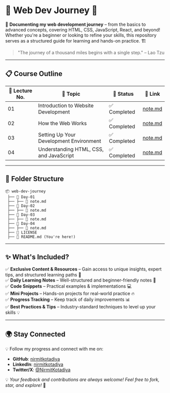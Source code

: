 # 🌟 Web Dev Journey 🚀

📌 **Documenting my web development journey** – from the basics to advanced concepts, covering HTML, CSS, JavaScript, React, and beyond! Whether you're a beginner or looking to refine your skills, this repository serves as a structured guide for learning and hands-on practice. 🏗️


> "The journey of a thousand miles begins with a single step." – Lao Tzu

---

## 📋 **Course Outline**  

| 📌 Lecture No. | 📝 Topic | 🚦 Status | 🔗 Link |  
|--------------|-------------------------------|----------|---------|  
| 01 | Introduction to Website Development | ✅ Completed | [note.md](./Day-01/note.md) |  
| 02 | How the Web Works | ✅ Completed | [note.md](./Day-02/note.md) |  
| 03 | Setting Up Your Development Environment | ✅ Completed | [note.md](./Day-03/note.md) |  
| 04 | Understanding HTML, CSS, and JavaScript | ✅ Completed | [note.md](./Day-04/note.md) |  

---

## 📂 Folder Structure

```
📦 web-dev-journey
 ├── 📁 Day-01
 ├── ├── 📄 note.md
 ├── 📁 Day-02
 ├── ├── 📄 note.md
 ├── 📁 Day-03
 ├── ├── 📄 note.md
 ├── 📁 Day-04
 ├── ├── 📄 note.md
 ├── 📄 LICENSE
 ├── 📄 README.md (You're here!)
```

---

## ✨ What's Included?

✅ **Exclusive Content & Resources** – Gain access to unique insights, expert tips, and structured learning paths 🎯  
✅ **Daily Learning Notes** – Well-structured and beginner-friendly notes 📖  
✅ **Code Snippets** – Practical examples & implementations 💻  
✅ **Mini Projects** – Hands-on projects for real-world practice 🔥  
✅ **Progress Tracking** – Keep track of daily improvements 📊  
✅ **Best Practices & Tips** – Industry-standard techniques to level up your skills 💡  

---

## 🌍 Stay Connected

💡 Follow my progress and connect with me on:

- **GitHub**: [nirmitkotadiya](https://github.com/nirmitkotadiya)
- **LinkedIn**: [nirmitkotadiya](https://linkedin.com/in/nirmitkotadiya)
- **Twitter/X**: [@NirmitKotadiya](https://twitter.com/NirmitKotadiya)

💡 *Your feedback and contributions are always welcome! Feel free to fork, star, and explore!* 🚀

